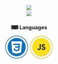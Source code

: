 <p align="center">
  <img src="https://github-readme-stats.vercel.app/api?username=capstxr&theme=dark&show_icons=true">
  <br>
  <img src="https://github-readme-stats.vercel.app/api/top-langs/?username=capstxr&theme=dark">
</p>

<h3 align="center">⌨ Languages</h3>

<p align="center">
  <img width="75px" src="https://github.com/Pedro-Murilo/icons-for-readme/blob/main/.github/css-icon.svg" alt="CSS" />
  <img width="75px" src="https://github.com/Pedro-Murilo/icons-for-readme/blob/main/.github/js-icon.svg" alt="Javascript Icon" />
</p>
